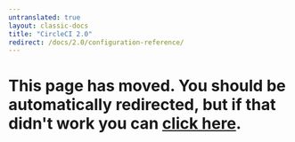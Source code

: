 ```yaml
---
untranslated: true
layout: classic-docs
title: "CircleCI 2.0"
redirect: /docs/2.0/configuration-reference/
---
```


<h1>This page has moved. You should be automatically redirected, but if that didn't work you can <a href="/docs/2.0/configuration-reference/">click here</a>.</h1> 
